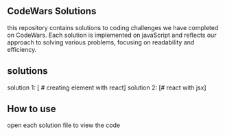 ## CodeWars Solutions
this repository contains solutions to coding challenges we have completed on CodeWars. Each solution is implemented on javaScript and reflects our approach to solving 
various problems, focusing on readability and efficiency.

## solutions 
solution 1: [ # creating element with react]
solution 2: [# react with jsx]

 ## How to use 
 open each solution file to view the code 
